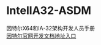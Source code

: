 # IntelIA32-ASDM
因特尔X64和IA-32架构开发人员手册  
[因特尔官网开发文档地址入口](https://software.intel.com/zh-cn/articles/intel-sdm)

